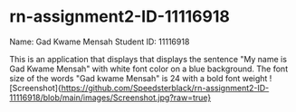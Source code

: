 # rn-assignment2-ID-11116918
Name: Gad Kwame Mensah
Student ID: 11116918

This is an application that displays that displays the sentence "My name is Gad Kwame Mensah" with white font color on a blue background. The font size of the words "Gad kwame Mensah" is 24 with a bold font weight 
![Screenshot]{https://github.com/Speedsterblack/rn-assignment2-ID-11116918/blob/main/images/Screenshot.jpg?raw=true}
